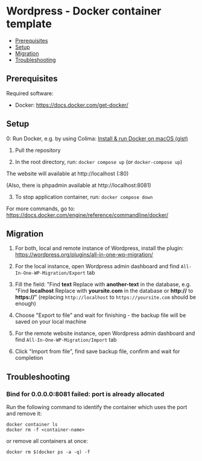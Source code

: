 # Wordpress - Docker container template

- [Prerequisites](#prerequisites)
- [Setup](#setup)
- [Migration](#migration)
- [Troubleshooting](#troubleshooting)

## Prerequisites

Required software:

- Docker: https://docs.docker.com/get-docker/

## Setup

0: Run Docker, e.g. by using Colima: [Install & run Docker on macOS (gist)](https://gist.github.com/mackankowski/7b6b1d861359d31b8a28195432d86d4d)

1. Pull the repository

2. In the root directory, run: `docker compose up` (or `docker-compose up`)

The website will available at http://localhost (:80)

(Also, there is phpadmin available at http://localhost:8081)

3. To stop application container, run: `docker compose down`

For more commands, go to: https://docs.docker.com/engine/reference/commandline/docker/

## Migration

1. For both, local and remote instance of Wordpress, install the plugin: https://wordpress.org/plugins/all-in-one-wp-migration/

2. For the local instance, open Wordpress admin dashboard and find `All-In-One-WP-Migration/Export` tab

3. Fill the field: "Find **text** Replace with **another-text** in the database, e.g. "Find **localhost** Replace with **yoursite.com** in the database or **http://** to **https://**" (replacing `http://localhost` to `https://yoursite.com` should be enough)

4. Choose "Export to file" and wait for finishing - the backup file will be saved on your local machine

5. For the remote website instance, open Wordpress admin dashboard and find `All-In-One-WP-Migration/Import` tab

6. Click "Import from file", find save backup file, confirm and wait for completion

## Troubleshooting

### Bind for 0.0.0.0:8081 failed: port is already allocated

Run the following command to identify the container which uses the port and remove it:

```
docker container ls
docker rm -f <container-name>
```

or remove all containers at once:

```
docker rm $(docker ps -a -q) -f
```
